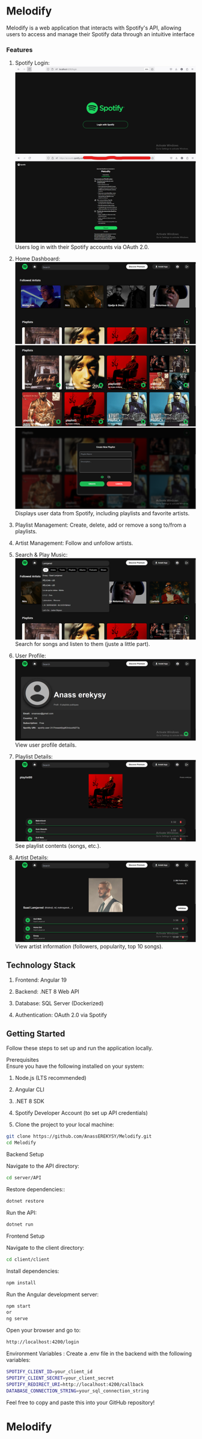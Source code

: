 # Melodify

Melodify is a web application that interacts with Spotify's API, allowing users to access and manage their Spotify data through an intuitive interface

### Features

1. Spotify Login: 
    ![Spotify Login](images/SpotifyLogin1.png)
    ![Spotify Login](images/SpotifyLogin2.png)
    Users log in with their Spotify accounts via OAuth 2.0.

2. Home Dashboard: 
    ![Spotify Dahsboard](images/Dashboard1.png)
    ![Spotify Dahsboard](images/Dashboard2.png)
    ![Spotify Dahsboard](images/CreatePlaylist.png)
    Displays user data from Spotify, including playlists and favorite artists.

3. Playlist Management: Create, delete, add or remove a song to/from a playlists.

4. Artist Management: Follow and unfollow artists.

5. Search & Play Music: 
    ![Spotify Search](images/Search.png)
    Search for songs and listen to them (juste a little part).

6. User Profile: 
    ![Spotify Profile](images/Profile.png)
    View user profile details.

7. Playlist Details: 
    ![Spotify PLaylists](images/PlaylistDetails.png)
    See playlist contents (songs, etc.).
6. Artist Details: 
    ![Spotify Artists](images/ArtistDetails.png)
    View artist information (followers, popularity, top 10 songs).

## Technology Stack

1. Frontend: Angular 19

2. Backend: .NET 8 Web API

3. Database: SQL Server (Dockerized)

4. Authentication: OAuth 2.0 via Spotify

## Getting Started
Follow these steps to set up and run the application locally.


Prerequisites  
Ensure you have the following installed on your system:

1. Node.js (LTS recommended)

2. Angular CLI

3. .NET 8 SDK

5. Spotify Developer Account (to set up API credentials)

6. Clone the project to your local machine:

```bash
git clone https://github.com/AnassEREKYSY/Melodify.git
cd Melodify
```

Backend Setup

Navigate to the API directory:
```bash
cd server/API
```

Restore dependencies::
```bash
dotnet restore
```

Run the API:
```bash
dotnet run
```


Frontend Setup

Navigate to the client directory:
```bash
cd client/client
```

Install dependencies:
```bash
npm install
```

Run the Angular development server:
```bash
npm start 
or 
ng serve
```

Open your browser and go to:
```bash
http://localhost:4200/login
```


Environment Variables :
Create a .env file in the backend with the following variables:
```bash
SPOTIFY_CLIENT_ID=your_client_id
SPOTIFY_CLIENT_SECRET=your_client_secret
SPOTIFY_REDIRECT_URI=http://localhost:4200/callback
DATABASE_CONNECTION_STRING=your_sql_connection_string
```


Feel free to copy and paste this into your GitHub repository!

# Melodify